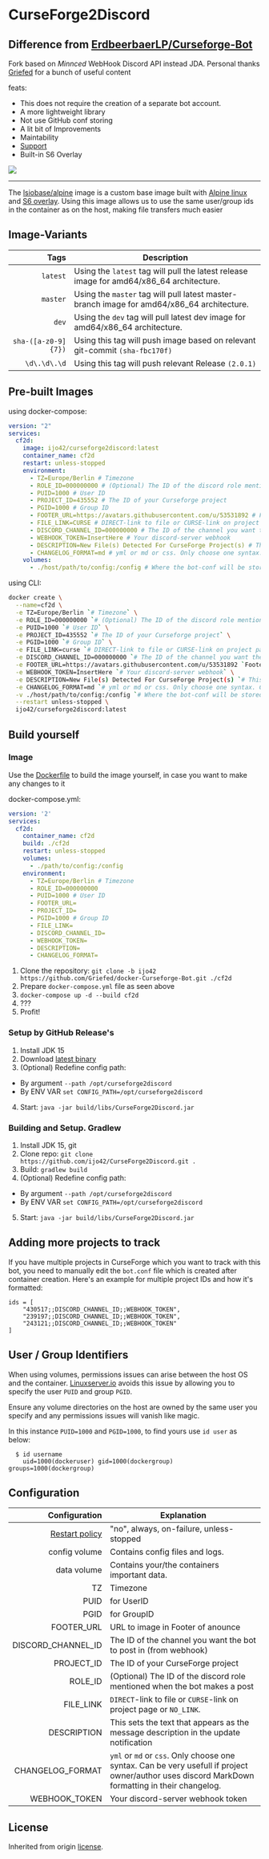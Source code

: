 # CurseForge2Discord

## Difference from [ErdbeerbaerLP/Curseforge-Bot](https://github.com/ErdbeerbaerLP/Curseforge-Bot)

Fork based on *Minnced* WebHook Discord API instead JDA. Personal thanks [Griefed](https://github.com/Griefed) for a
bunch of useful content

feats:

* This does not require the creation of a separate bot account.
* A more lightweight library
* Not use GitHub conf storing
* A lit bit of Improvements
* Maintability
* [Support](https://discord.gg/4ZYazbM)
* Built-in S6 Overlay

![](https://amity.is-inside.me/tHBV5Xkj.png)

---

The [lsiobase/alpine](https://hub.docker.com/r/lsiobase/alpine) image is a custom base image built with [Alpine linux](https://alpinelinux.org/) and [S6 overlay](https://github.com/just-containers/s6-overlay). Using this image allows us to use the same user/group ids in the container as on the host, making file transfers much easier

## Image-Variants

|                Tags | Description                                                  |
| ------------------: | ------------------------------------------------------------ |
|            `latest` | Using the `latest` tag will pull the latest release image for amd64/x86_64 architecture. |
|            `master` | Using the `master` tag will pull latest master-branch image for amd64/x86_64 architecture. |
|               `dev` | Using the `dev` tag will pull latest dev image for amd64/x86_64 architecture. |
| `sha-([a-z0-9]{7})` | Using this tag will push image based on relevant git-commit `(sha-fbc170f)` |
|        `\d\.\d\.\d` | Using this tag will push relevant Release `(2.0.1)`          |

## Pre-built Images

using docker-compose:

```docker-compose.yml
version: "2"
services:
  cf2d:
    image: ijo42/curseforge2discord:latest
    container_name: cf2d
    restart: unless-stopped
    environment:
      - TZ=Europe/Berlin # Timezone
      - ROLE_ID=000000000 # (Optional) The ID of the discord role mentioned when the bot makes a post
      - PUID=1000 # User ID
      - PROJECT_ID=435552 # The ID of your Curseforge project
      - PGID=1000 # Group ID
      - FOOTER_URL=https://avatars.githubusercontent.com/u/53531892 # Footer Image
      - FILE_LINK=CURSE # DIRECT-link to file or CURSE-link on project page or NO_LINK.
      - DISCORD_CHANNEL_ID=000000000 # The ID of the channel you want the bot to post in
      - WEBHOOK_TOKEN=InsertHere # Your discord-server webhook
      - DESCRIPTION=New File(s) Detected For CurseForge Project(s) # This sets the text that appears as the message description in the update notification
      - CHANGELOG_FORMAT=md # yml or md or css. Only choose one syntax. Can be very usefull if project owner/author uses discord MarkDown formatting in their changelog.
    volumes:
      - ./host/path/to/config:/config # Where the bot-conf will be stored
```

using CLI:

```bash
docker create \
  --name=cf2d \
  -e TZ=Europe/Berlin `# Timezone` \
  -e ROLE_ID=000000000 `# (Optional) The ID of the discord role mentioned when the bot makes a post` \
  -e PUID=1000 `# User ID` \
  -e PROJECT_ID=435552 `# The ID of your Curseforge project` \
  -e PGID=1000 `# Group ID` \
  -e FILE_LINK=curse `# DIRECT-link to file or CURSE-link on project page or NO_LINK.` \
  -e DISCORD_CHANNEL_ID=000000000 `# The ID of the channel you want the bot to post in` \
  -e FOOTER_URL=https://avatars.githubusercontent.com/u/53531892 `Footer Image` \
  -e WEBHOOK_TOKEN=InsertHere `# Your discord-server webhook` \
  -e DESCRIPTION=New File(s) Detected For CurseForge Project(s) `# This sets the text that appears as the message description in the update notification` \
  -e CHANGELOG_FORMAT=md `# yml or md or css. Only choose one syntax. Can be very usefull if project owner/author uses discord MarkDown formatting in their changelog.` \
  -v ./host/path/to/config:/config `# Where the bot-conf will be stored` \
  --restart unless-stopped \
  ijo42/curseforge2discord:latest
```

## Build yourself

### Image

Use the [Dockerfile](https://github.com/ijo42/CurseForge2Discord/blob/master/Dockerfile) to build the image yourself, in case you want to make any changes to it

docker-compose.yml:

```docker-compose.yml
version: '2'
services:
  cf2d:
    container_name: cf2d
    build: ./cf2d
    restart: unless-stopped
    volumes:
      - ./path/to/config:/config
    environment:
      - TZ=Europe/Berlin # Timezone
      - ROLE_ID=000000000
      - PUID=1000 # User ID
      - FOOTER_URL=
      - PROJECT_ID=
      - PGID=1000 # Group ID
      - FILE_LINK=
      - DISCORD_CHANNEL_ID=
      - WEBHOOK_TOKEN=
      - DESCRIPTION=
      - CHANGELOG_FORMAT=
```

1. Clone the repository: `git clone -b ijo42 https://github.com/Griefed/docker-Curseforge-Bot.git ./cf2d`
1. Prepare `docker-compose.yml` file as seen above
1. `docker-compose up -d --build cf2d`
1. ???
1. Profit!

### Setup by GitHub Release's

1. Install JDK 15
2. Download [latest binary](https://github.com/ijo42/CurseForge2Discord/releases/latest)
3. (Optional) Redefine config path:

* By argument `--path /opt/curseforge2discord`
* By ENV VAR `set CONFIG_PATH=/opt/curseforge2discord`

4. Start: `java -jar build/libs/CurseForge2Discord.jar`

### Building and Setup. Gradlew

1. Install JDK 15, git
2. Clone repo: `git clone https://github.com/ijo42/CurseForge2Discord.git .`
3. Build: `gradlew build`
4. (Optional) Redefine config path:

* By argument `--path /opt/curseforge2discord`
* By ENV VAR `set CONFIG_PATH=/opt/curseforge2discord`

5. Start: `java -jar build/libs/CurseForge2Discord.jar`

## Adding more projects to track

If you have multiple projects in CurseForge which you want to track with this bot, you need to manually edit
the `bot.conf` file which is created after container creation. Here's an example for multiple project IDs and how it's
formatted:

```
ids = [
    "430517;;DISCORD_CHANNEL_ID;;WEBHOOK_TOKEN",
    "239197;;DISCORD_CHANNEL_ID;;WEBHOOK_TOKEN",
    "243121;;DISCORD_CHANNEL_ID;;WEBHOOK_TOKEN"
]
```

## User / Group Identifiers

When using volumes, permissions issues can arise between the host OS and the
container. [Linuxserver.io](https://www.linuxserver.io/) avoids this issue by allowing you to specify the user `PUID`
and group `PGID`.

Ensure any volume directories on the host are owned by the same user you specify and any permissions issues will vanish
like magic.

In this instance `PUID=1000` and `PGID=1000`, to find yours use `id user` as below:

```
  $ id username
    uid=1000(dockeruser) gid=1000(dockergroup) groups=1000(dockergroup)
```

## Configuration

|                                                Configuration | Explanation                                                  |
| -----------------------------------------------------------: | ------------------------------------------------------------ |
| [Restart policy](https://docs.docker.com/compose/compose-file/#restart) | "no", always, on-failure, unless-stopped                     |
|                                                config volume | Contains config files and logs.                              |
|                                                  data volume | Contains your/the containers important data.                 |
|                                                           TZ | Timezone                                                     |
|                                                         PUID | for UserID                                                   |
|                                                         PGID | for GroupID                                                  |
|                                                   FOOTER_URL | URL to image in Footer of anounce                            |
|                                           DISCORD_CHANNEL_ID | The ID of the channel you want the bot to post in (from webhook) |
|                                                   PROJECT_ID | The ID of your CurseForge project                            |
|                                                      ROLE_ID | (Optional) The ID of the discord role mentioned when the bot makes a post |
|                                                    FILE_LINK | `DIRECT`-link to file or `CURSE`-link on project page or `NO_LINK`. |
|                                                  DESCRIPTION | This sets the text that appears as the message description in the update notification |
|                                             CHANGELOG_FORMAT | `yml` or `md` or `css`. Only choose one syntax. Can be very usefull if project owner/author uses discord MarkDown formatting in their changelog. |
|                                                WEBHOOK_TOKEN | Your discord-server webhook token                            |

## License

Inherited from origin [license](https://github.com/ijo42/CurseForge2Discord/blob/master/LICENSE).
